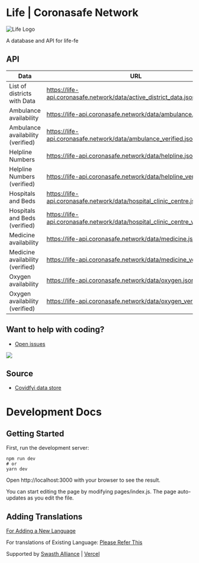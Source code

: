 # Life | Coronasafe Network

![Life Logo](./public/static/banner.png)

A database and API for life-fe

## API

| Data                        | URL                                                                  |
| --------------------------- | -------------------------------------------------------------------- |
| List of districts with Data | <https://life-api.coronasafe.network/data/active_district_data.json>   |
| Ambulance availability      | <https://life-api.coronasafe.network/data/ambulance.json>              |
| Ambulance availability (verified)      | <https://life-api.coronasafe.network/data/ambulance_verified.json>              |
| Helpline Numbers            | <https://life-api.coronasafe.network/data/helpline.json>               |
| Helpline Numbers (verified)           | <https://life-api.coronasafe.network/data/helpline_verified.json>               |
| Hospitals and Beds          | <https://life-api.coronasafe.network/data/hospital_clinic_centre.json> |
| Hospitals and Beds (verified)          | <https://life-api.coronasafe.network/data/hospital_clinic_centre_verified.json> |
| Medicine availability       | <https://life-api.coronasafe.network/data/medicine.json>               |
| Medicine availability (verified)       | <https://life-api.coronasafe.network/data/medicine_verified.json>               |
| Oxygen availability         | <https://life-api.coronasafe.network/data/oxygen.json>                 |
| Oxygen availability (verified)         | <https://life-api.coronasafe.network/data/oxygen_verified.json>                 |

## Want to help with coding?
-   [Open issues](https://github.com/coronasafe/life/issues)

[<img src="https://i.imgur.com/V7jxjak.png">](http://slack.coronasafe.in/)

## Source

-   [Covidfyi data store](https://airtable.com/shrIlOoS6PyhIIVEv)

# Development Docs

## Getting Started

First, run the development server:

```
npm run dev
# or
yarn dev
```

Open http://localhost:3000 with your browser to see the result.

You can start editing the page by modifying pages/index.js. The page auto-updates as you edit the file.

## Adding Translations

[For Adding a New Language](/locales/docs/adding-new-language.md)

For translations of Existing Language:
[Please Refer This](https://github.com/coronasafe/life/issues/109)

Supported by [Swasth Alliance](https://www.swasth.app) | [Vercel](https://vercel.com?utm_source=life&utm_campaign=oss)
